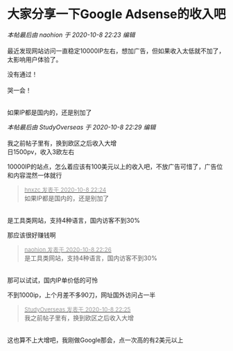 # 大家分享一下Google Adsense的收入吧


<i class="pstatus"> 本帖最后由 naohion 于 2020-10-8 22:23 编辑 </i><br />
<br />
最近发现网站访问一直稳定10000IP左右，想加广告，但如果收入太低就不加了，太影响用户体验了。

没有通过！<br />
<br />
哭一会！<br />
<br />
<img src="static/image/smiley/default/mad.gif" smilieid="11" border="0" alt="" /><img src="static/image/smiley/default/mad.gif" smilieid="11" border="0" alt="" /><img src="static/image/smiley/default/mad.gif" smilieid="11" border="0" alt="" />

如果IP都是国内的，还是别加了

<i class="pstatus"> 本帖最后由 StudyOverseas 于 2020-10-8 22:29 编辑 </i><br />
<br />
我之前帖子里有，换到欧区之后收入大增<br />
日1500pv，收入3欧左右<br />
<img id="aimg_G8HNq" onclick="zoom(this, this.src, 0, 0, 0)" class="zoom" src="https://iuimg.com/images/2020/10/08/i1cQ.png" onmouseover="img_onmouseoverfunc(this)" onload="thumbImg(this)" border="0" alt="" />

10000IP的站点，怎么着应该有100美元以上的收入吧，不放广告可惜了，广告位和内容混然一体就行

<div class="quote"><blockquote><font size="2"><a href="https://www.hostloc.com/forum.php?mod=redirect&amp;goto=findpost&amp;pid=9273780&amp;ptid=752128" target="_blank"><font color="#999999">hnxzc 发表于 2020-10-8 22:24</font></a></font><br />
如果IP都是国内的，还是别加了</blockquote></div><br />
是工具类网站，支持4种语言，国内访客不到30%

那应该很好赚钱啊

<div class="quote"><blockquote><font size="2"><a href="https://www.hostloc.com/forum.php?mod=redirect&amp;goto=findpost&amp;pid=9273788&amp;ptid=752128" target="_blank"><font color="#999999">naohion 发表于 2020-10-8 22:26</font></a></font><br />
是工具类网站，支持4种语言，国内访客不到30%</blockquote></div><br />
那可以试试，国内IP单价低的可怜

不到1000ip，上个月差不多90刀，网址国外访问占一半

<div class="quote"><blockquote><font size="2"><a href="https://www.hostloc.com/forum.php?mod=redirect&amp;goto=findpost&amp;pid=9273785&amp;ptid=752128" target="_blank"><font color="#999999">StudyOverseas 发表于 2020-10-8 22:25</font></a></font><br />
我之前帖子里有，换到欧区之后收入大增</blockquote></div><br />
这也算不上大增吧，我刚做Google那会，点一次高的有2美元以上
